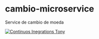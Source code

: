 # cambio-microservice
Service de cambio de moeda

[![Continuos Inegrations Tony](https://github.com/tonyjaqueira/cambio-microservice/actions/workflows/docker-publish.yml/badge.svg)](https://github.com/tonyjaqueira/cambio-microservice/actions/workflows/docker-publish.yml)
